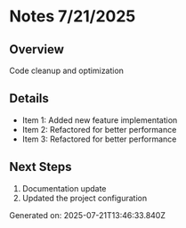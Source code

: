# Notes 7/21/2025

## Overview
Code cleanup and optimization

## Details
- Item 1: Added new feature implementation
- Item 2: Refactored for better performance
- Item 3: Refactored for better performance

## Next Steps
1. Documentation update
2. Updated the project configuration

Generated on: 2025-07-21T13:46:33.840Z
